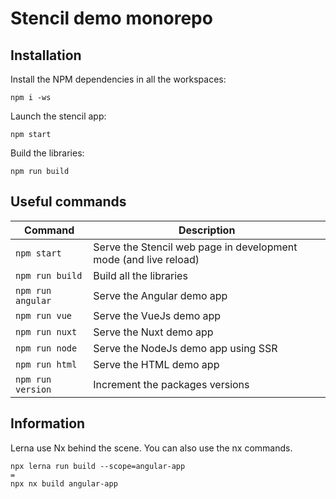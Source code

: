 # Stencil demo monorepo

## Installation

Install the NPM dependencies in all the workspaces:

```
npm i -ws
```

Launch the stencil app:

```
npm start
```

Build the libraries:

```
npm run build
```

## Useful commands

| Command           | Description                                                      |
| ----------------- | ---------------------------------------------------------------- |
| `npm start`       | Serve the Stencil web page in development mode (and live reload) |
| `npm run build`   | Build all the libraries                                          |
| `npm run angular` | Serve the Angular demo app                                       |
| `npm run vue`     | Serve the VueJs demo app                                         |
| `npm run nuxt`    | Serve the Nuxt demo app                                          |
| `npm run node`    | Serve the NodeJs demo app using SSR                              |
| `npm run html`    | Serve the HTML demo app                                          |
| `npm run version` | Increment the packages versions                                  |

## Information

Lerna use Nx behind the scene. You can also use the nx commands.

```
npx lerna run build --scope=angular-app
=
npx nx build angular-app
```
